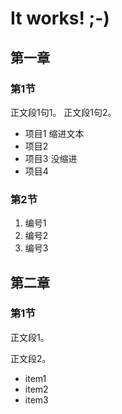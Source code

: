 # It works! ;-)

## 第一章

### 第1节

正文段1句1。
正文段1句2。

* 项目1
  缩进文本
* 项目2
* 项目3
没缩进
* 项目4

### 第2节
1. 编号1
2. 编号2
3. 编号3

## 第二章

### 第1节

正文段1。

正文段2。
+ item1
+ item2
+ item3

